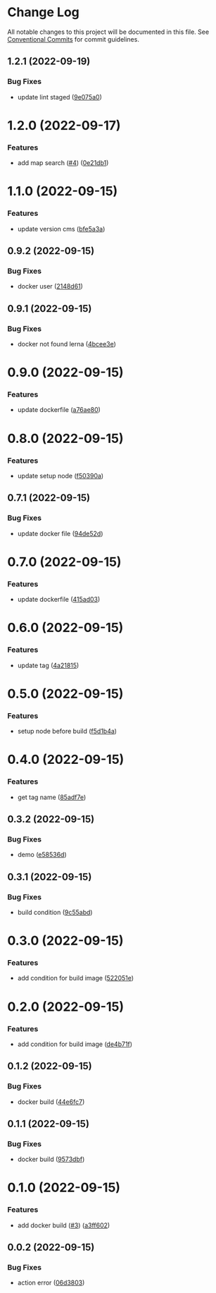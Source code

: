 # Change Log

All notable changes to this project will be documented in this file.
See [Conventional Commits](https://conventionalcommits.org) for commit guidelines.

## 1.2.1 (2022-09-19)

### Bug Fixes

- update lint staged ([9e075a0](https://github.com/vnact/recruiter-portal-backend/commit/9e075a0a598dbb8a7c5e7ed3cd721172cbac9cda))

# 1.2.0 (2022-09-17)

### Features

- add map search ([#4](https://github.com/vnact/recruiter-portal-backend/issues/4)) ([0e21db1](https://github.com/vnact/recruiter-portal-backend/commit/0e21db1469c47bc535edbc1bb7282c7e5f95540a))

# 1.1.0 (2022-09-15)

### Features

- update version cms ([bfe5a3a](https://github.com/vnact/recruiter-portal-backend/commit/bfe5a3a2ae979e8582973bfb8197c6e7d7389cfc))

## 0.9.2 (2022-09-15)

### Bug Fixes

- docker user ([2148d61](https://github.com/vnact/recruiter-portal-backend/commit/2148d613b11e9070e0a3abad093a956ffbff06ac))

## 0.9.1 (2022-09-15)

### Bug Fixes

- docker not found lerna ([4bcee3e](https://github.com/vnact/recruiter-portal-backend/commit/4bcee3e99bccf045a89c4528caf08790cf6f2aa0))

# 0.9.0 (2022-09-15)

### Features

- update dockerfile ([a76ae80](https://github.com/vnact/recruiter-portal-backend/commit/a76ae80266d4f421d9c15e022e3f6e5f7af85f62))

# 0.8.0 (2022-09-15)

### Features

- update setup node ([f50390a](https://github.com/vnact/recruiter-portal-backend/commit/f50390ade7e510bfa24f4b7535913e0280f2409f))

## 0.7.1 (2022-09-15)

### Bug Fixes

- update docker file ([94de52d](https://github.com/vnact/recruiter-portal-backend/commit/94de52dbae43763e5f8117b4d5f8b7b82655ad5e))

# 0.7.0 (2022-09-15)

### Features

- update dockerfile ([415ad03](https://github.com/vnact/recruiter-portal-backend/commit/415ad03a75c5c005b61bc121fcf1df4aeca54304))

# 0.6.0 (2022-09-15)

### Features

- update tag ([4a21815](https://github.com/vnact/recruiter-portal-backend/commit/4a218154b69f6fd55e769a09a10ee73965cdff4e))

# 0.5.0 (2022-09-15)

### Features

- setup node before build ([f5d1b4a](https://github.com/vnact/recruiter-portal-backend/commit/f5d1b4a72e7774d7294a39b62a057b5b91ea0079))

# 0.4.0 (2022-09-15)

### Features

- get tag name ([85adf7e](https://github.com/vnact/recruiter-portal-backend/commit/85adf7e13d988b2a0348dba5223fa9cecd929f41))

## 0.3.2 (2022-09-15)

### Bug Fixes

- demo ([e58536d](https://github.com/vnact/recruiter-portal-backend/commit/e58536da461c2b1421d1638b0cf011110f7c7af8))

## 0.3.1 (2022-09-15)

### Bug Fixes

- build condition ([9c55abd](https://github.com/vnact/recruiter-portal-backend/commit/9c55abda74971be3fbf979f4ee5ef287b74e66b5))

# 0.3.0 (2022-09-15)

### Features

- add condition for build image ([522051e](https://github.com/vnact/recruiter-portal-backend/commit/522051ef61c324aab6f381ed798d4f3cdb64c146))

# 0.2.0 (2022-09-15)

### Features

- add condition for build image ([de4b71f](https://github.com/vnact/recruiter-portal-backend/commit/de4b71f59369bf9aa8cc2788d81fcd20a169b45f))

## 0.1.2 (2022-09-15)

### Bug Fixes

- docker build ([44e6fc7](https://github.com/vnact/recruiter-portal-backend/commit/44e6fc7805c4fde6d7c476ccd03edf712d2760d0))

## 0.1.1 (2022-09-15)

### Bug Fixes

- docker build ([9573dbf](https://github.com/vnact/recruiter-portal-backend/commit/9573dbfe7d9e8b5be599cb185f0c9dc3adc1680c))

# 0.1.0 (2022-09-15)

### Features

- add docker build ([#3](https://github.com/vnact/recruiter-portal-backend/issues/3)) ([a3ff602](https://github.com/vnact/recruiter-portal-backend/commit/a3ff6024c8acc2ce320b89c5a72a6b398dd4ad0b))

## 0.0.2 (2022-09-15)

### Bug Fixes

- action error ([06d3803](https://github.com/vnact/recruiter-portal-backend/commit/06d380353970c6ca084aa8b0632f6751cefeaae0))
